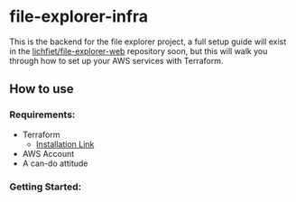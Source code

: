 # file-explorer-infra

This is the backend for the file explorer project, a full setup guide will exist in the [lichfiet/file-explorer-web](https://github.com/lichfiet/file-explorer-web) repository soon, but this will walk you through how to set up your AWS services with Terraform.

## How to use

### Requirements:

- Terraform
  - [Installation Link](https://developer.hashicorp.com/terraform/tutorials/aws-get-started/install-cli) 
- AWS Account
- A can-do attitude

### Getting Started:
